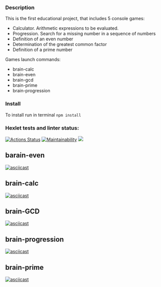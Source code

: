 ### Description
This is the first educational project, that includes 5 console games:
* Calculator. Arithmetic expressions to be evaluated.
* Progression. Search for a missing number in a sequence of numbers
* Definition of an even number
* Determination of the greatest common factor
* Definition of a prime number

Games launch commands:
* brain-calc
* brain-even
* brain-gcd
* brain-prime
* brain-progression

### Install
To install run in terminal `npm install`

### Hexlet tests and linter status:
[![Actions Status](https://github.com/Arguzspb/frontend-project-lvl1/workflows/hexlet-check/badge.svg)](https://github.com/Arguzspb/frontend-project-lvl1/actions)
[![Maintainability](https://api.codeclimate.com/v1/badges/f864e76a8bece8db316d/maintainability)](https://codeclimate.com/github/Arguzspb/frontend-project-lvl1/maintainability)
<a href="https://github.com//Arguzspb/frontend-project-lvl1/actions"><img src="https://github.com//Arguzspb/frontend-project-lvl1/workflows/eslint-check/badge.svg" /></a>

## **barain-even**

[![asciicast](https://asciinema.org/a/s4ez4jIkkUJizq6auXruJaCLn.svg)](https://asciinema.org/a/s4ez4jIkkUJizq6auXruJaCLn)

## **brain-calc**

[![asciicast](https://asciinema.org/a/5BzghBy2CmLSKwKJPjTOnqMLW.svg)](https://asciinema.org/a/5BzghBy2CmLSKwKJPjTOnqMLW)

## **brain-GCD**

[![asciicast](https://asciinema.org/a/FFkxKUCsE9IfXvtudy0WGiA8J.svg)](https://asciinema.org/a/FFkxKUCsE9IfXvtudy0WGiA8J)

## **brain-progression**

[![asciicast](https://asciinema.org/a/eoi8fDBy4o0GC0RHKoBHYdzha.svg)](https://asciinema.org/a/eoi8fDBy4o0GC0RHKoBHYdzha)

## **brain-prime**

[![asciicast](https://asciinema.org/a/x0WQnfA996inDeudKrE0TA14V.svg)](https://asciinema.org/a/x0WQnfA996inDeudKrE0TA14V)
